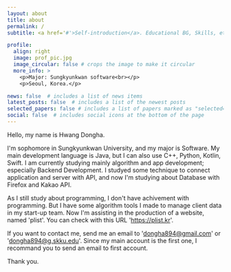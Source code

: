 ```yaml
---
layout: about
title: about
permalink: /
subtitle: <a href='#'>Self-introduction</a>. Educational BG, Skills, etc.

profile:
  align: right
  image: prof_pic.jpg
  image_circular: false # crops the image to make it circular
  more_info: >
    <p>Major: Sungkyunkwan software<br></p>
    <p>Seoul, Korea.</p>

news: false  # includes a list of news items
latest_posts: false  # includes a list of the newest posts
selected_papers: false # includes a list of papers marked as "selected={true}"
social: false  # includes social icons at the bottom of the page
---
```


Hello, my name is Hwang Dongha.

I'm sophomore in Sungkyunkwan University, and my major is Software. My main development language is Java, but I can also use C++, Python, Kotlin, Swift. I am currently studying mainly algorithm and app development; especially Backend Development. I studyed some technique to connect application and server with API, and now I'm studying about Database with Firefox and Kakao API.

As I still study about programming, I don't have achivement with programming. But I have some algorithm tools I made to manage client data in my start-up team. Now I'm assisting in the production of a website, named 'plist'. You can check with this URL 'https://plist.kr'.

If you want to contact me, send me an email to 'dongha894@gmail.com' or 'dongha894@g.skku.edu'. Since my main account is the first one, I recommand you to send an email to first account.

Thank you.
